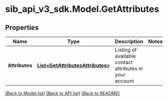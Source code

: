# sib_api_v3_sdk.Model.GetAttributes
## Properties

Name | Type | Description | Notes
------------ | ------------- | ------------- | -------------
**Attributes** | [**List&lt;GetAttributesAttributes&gt;**](GetAttributesAttributes.md) | Listing of available contact attributes in your account | 

[[Back to Model list]](../README.md#documentation-for-models) [[Back to API list]](../README.md#documentation-for-api-endpoints) [[Back to README]](../README.md)

